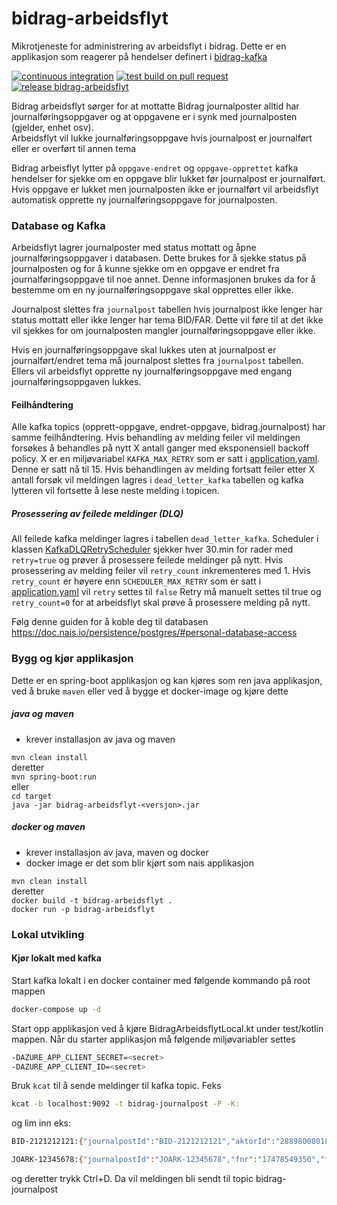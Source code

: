 # bidrag-arbeidsflyt
Mikrotjeneste for administrering av arbeidsflyt i bidrag. Dette er en applikasjon som reagerer på hendelser definert i [bidrag-kafka](https://github.com/navikt/bidrag-kafka)

[![continuous integration](https://github.com/navikt/bidrag-arbeidsflyt/actions/workflows/ci.yaml/badge.svg)](https://github.com/navikt/bidrag-arbeidsflyt/actions/workflows/ci.yaml)
[![test build on pull request](https://github.com/navikt/bidrag-arbeidsflyt/actions/workflows/pr.yaml/badge.svg)](https://github.com/navikt/bidrag-arbeidsflyt/actions/workflows/pr.yaml)
[![release bidrag-arbeidsflyt](https://github.com/navikt/bidrag-arbeidsflyt/actions/workflows/release.yaml/badge.svg)](https://github.com/navikt/bidrag-arbeidsflyt/actions/workflows/release.yaml)

Bidrag arbeidsflyt sørger for at mottatte Bidrag journalposter alltid har journalføringsoppgaver og at oppgavene er i synk med journalposten (gjelder, enhet osv).<br/>
Arbeidsflyt vil lukke journalføringsoppgave hvis journalpost er journalført eller er overført til annen tema

Bidrag arbeisflyt lytter på `oppgave-endret` og `oppgave-opprettet` kafka hendelser for sjekke om en oppgave blir lukket før journalpost er journalført.
Hvis oppgave er lukket men journalposten ikke er journalført vil arbeidsflyt automatisk opprette ny journalføringsoppgave for journalposten.

### Database og Kafka
Arbeidsflyt lagrer journalposter med status mottatt og åpne journalføringsoppgaver i databasen. Dette brukes for å sjekke status på journalposten og for å kunne sjekke om en oppgave er endret fra journalføringsoppgave til noe annet.
Denne informasjonen brukes da for å bestemme om en ny journalføringsoppgave skal opprettes eller ikke. 

Journalpost slettes fra `journalpost` tabellen hvis journalpost ikke lenger har status mottatt eller ikke lenger har tema BID/FAR. Dette vil føre til at det ikke vil sjekkes for om journalposten mangler journalføringsoppgave eller ikke.

Hvis en journalføringsoppgave skal lukkes uten at journalpost er journalført/endret tema må journalpost slettes fra `journalpost` tabellen. 
Ellers vil arbeidsflyt opprette ny journalføringsoppgave med engang journalføringsoppgaven lukkes.

#### Feilhåndtering
Alle kafka topics (opprett-oppgave, endret-oppgave, bidrag.journalpost) har samme feilhåndtering. Hvis behandling av melding feiler vil meldingen forsøkes å behandles på nytt X antall ganger med eksponensiell backoff policy. X er en miljøvariabel `KAFKA_MAX_RETRY` som er satt i [application.yaml](src/main/resources/application.yaml). Denne er satt nå til 15.
Hvis behandlingen av melding fortsatt feiler etter X antall forsøk vil meldingen lagres i `dead_letter_kafka` tabellen og kafka lytteren vil fortsette å lese neste melding i topicen.

##### Prosessering av feilede meldinger (DLQ)
All feilede kafka meldinger lagres i tabellen `dead_letter_kafka`. Scheduler i klassen [KafkaDLQRetryScheduler](src/main/kotlin/no/nav/bidrag/arbeidsflyt/hendelse/KafkaDLQRetryScheduler.kt) sjekker hver 30.min for rader med `retry=true` og prøver å prosessere feilede meldinger på nytt.
Hvis prosessering av melding feiler vil `retry_count` inkrementeres med 1. Hvis `retry_count` er høyere enn `SCHEDULER_MAX_RETRY` som er satt i [application.yaml](src/main/resources/application.yaml) vil `retry` settes til `false`
Retry må manuelt settes til true og `retry_count=0` for at arbeidsflyt skal prøve å prosessere melding på nytt.

Følg denne guiden for å koble deg til databasen https://doc.nais.io/persistence/postgres/#personal-database-access 
### Bygg og kjør applikasjon

Dette er en spring-boot applikasjon og kan kjøres som ren java applikasjon, ved å
bruke `maven` eller ved å bygge et docker-image og kjøre dette 

##### java og maven
* krever installasjon av java og maven

`mvn clean install`<br>
deretter<br>
`mvn spring-boot:run`<br>
eller<br>
`cd target`<br>
`java -jar bidrag-arbeidsflyt-<versjon>.jar`

##### docker og maven
* krever installasjon av java, maven og docker
* docker image er det som blir kjørt som nais applikasjon

`mvn clean install`<br>
deretter<br>
`docker build -t bidrag-arbeidsflyt .`<br>
`docker run -p bidrag-arbeidsflyt`




### Lokal utvikling

#### Kjør lokalt med kafka
Start kafka lokalt i en docker container med følgende kommando på root mappen
````bash
docker-compose up -d
````
Start opp applikasjon ved å kjøre BidragArbeidsflytLocal.kt under test/kotlin mappen.
Når du starter applikasjon må følgende miljøvariabler settes
```bash
-DAZURE_APP_CLIENT_SECRET=<secret>
-DAZURE_APP_CLIENT_ID=<secret>
```
Bruk `kcat` til å sende meldinger til kafka topic. Feks

````bash
kcat -b localhost:9092 -t bidrag-journalpost -P -K:
````
og lim inn eks:
```bash
BID-2121212121:{"journalpostId":"BID-2121212121","aktorId":"2889800801806","fagomrade":"BID","enhet":"4806","journalstatus":"M","sporing":{"brukerident":"z992903","correlationId":"localtest"}}
```
```bash
JOARK-12345678:{"journalpostId":"JOARK-12345678","fnr":"17478549350","fagomrade":"BID","enhet":"4806","journalstatus":"M","sporing":{"brukerident":"z992903","correlationId":"localtest"}}
```
og deretter trykk Ctrl+D. Da vil meldingen bli sendt til topic bidrag-journalpost
